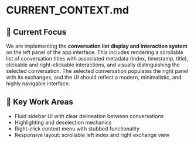 # CURRENT_CONTEXT.md

## 🧭 Current Focus

We are implementing the **conversation list display and interaction system** on the left panel of the app interface. This includes rendering a scrollable list of conversation titles with associated metadata (index, timestamp, title), clickable and right-clickable interactions, and visually distinguishing the selected conversation. The selected conversation populates the right panel with its exchanges, and the UI should reflect a modern, minimalistic, and highly navigable interface.

## 🧱 Key Work Areas

- Fluid sidebar UI with clear delineation between conversations
- Highlighting and deselection mechanics
- Right-click context menu with stubbed functionality
- Responsive layout: scrollable left index and right exchange view
